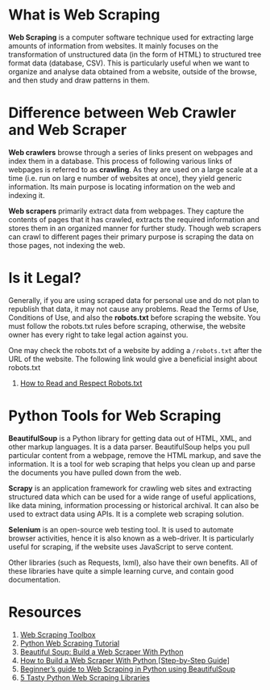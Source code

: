 # What is Web Scraping

**Web Scraping** is a computer software technique used for extracting large amounts of information from websites. It mainly focuses on the transformation of unstructured data (in the form of HTML) to structured tree format data (database, CSV). This is particularly useful when we want to organize and analyse data obtained from a website, outside of the browse, and then study and draw patterns in them.

# Difference between Web Crawler and Web Scraper

**Web crawlers** browse through a series of links present on webpages and index them in a database. This process of following various links of webpages is referred to as **crawling**. As they are used on a large scale at a time (i.e. run on larg e number of websites at once), they yield generic information. Its main purpose is locating information on the web and indexing it.

**Web scrapers** primarily extract data from webpages. They capture the contents of pages that it has crawled, extracts the required information and stores them in an organized manner for further study. Though web scrapers can crawl to different pages their primary purpose is scraping the data on those pages, not indexing the web.

# Is it Legal?

Generally, if you are using scraped data for personal use and do not plan to republish that data, it may not cause any problems. Read the Terms of Use, Conditions of Use, and also the **robots.txt** before scraping the website. You must follow the robots.txt rules before scraping, otherwise, the website owner has every right to take legal action against you.

One may check the robots.txt of a website by adding a `/robots.txt` after the URL of the website. The following link would give a beneficial insight about robots.txt

1. [How to Read and Respect Robots.txt](https://www.promptcloud.com/blog/how-to-read-and-respect-robots-file/)

# Python Tools for Web Scraping

**BeautifulSoup** is a Python library for getting data out of HTML, XML, and other markup languages. It is a data parser. BeautifulSoup helps you pull particular content from a webpage, remove the HTML markup, and save the information. It is a tool for web scraping that helps you clean up and parse the documents you have pulled down from the web.

**Scrapy** is an application framework for crawling web sites and extracting structured data which can be used for a wide range of useful applications, like data mining, information processing or historical archival. It can also be used to extract data using APIs. It is a complete web scraping solution.

**Selenium** is an open-source web testing tool. It is used to automate browser activities, hence it is also known as a web-driver. It is particularly useful for scraping, if the website uses JavaScript to serve content.

Other libraries (such as Requests, lxml), also have their own benefits. All of these libraries have quite a simple learning curve, and contain good documentation.

# Resources

1. [Web Scraping Toolbox](http://toscrape.com/)
1. [Python Web Scraping Tutorial](https://medium.com/quick-code/python-web-scraping-tutorial-74ace70e01)
1. [Beautiful Soup: Build a Web Scraper With Python](https://realpython.com/beautiful-soup-web-scraper-python/)
1. [How to Build a Web Scraper With Python [Step-by-Step Guide]](https://hackernoon.com/how-to-build-a-web-scraper-with-python-step-by-step-guide-jxkp3yum)
1. [Beginner’s guide to Web Scraping in Python using BeautifulSoup](https://www.analyticsvidhya.com/blog/2015/10/beginner-guide-web-scraping-beautiful-soup-python/)
1. [5 Tasty Python Web Scraping Libraries](https://elitedatascience.com/python-web-scraping-libraries)